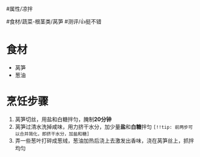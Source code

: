 #属性/凉拌
 
#食材/蔬菜-根茎类/莴笋 
#测评/👍挺不错

# 食材
- 莴笋
- 葱油

# 烹饪步骤
1. 莴笋切丝，用盐和白糖拌匀，腌制**20分钟**
2. 莴笋过清水洗掉咸味，用力挤干水分，加少量**盐**和**白糖**拌匀
   `[!!tip: 前两步可以合并简化，即挤干水分，加盐和糖]`
3. 弄一些葱叶打碎成葱绒，葱油加热后浇上去激发出香味，浇在莴笋丝上，抓拌均匀
